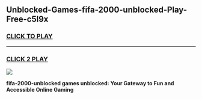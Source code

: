 
## Unblocked-Games-fifa-2000-unblocked-Play-Free-c5l9x
<h3>
<a href="https://premium76.site?title=fifa-2000-unblocked&ref=20M">CLICK TO PLAY</a></h3>
<hr>

<h3>
<a href="https://premium76.site?title=fifa-2000-unblocked&ref=20M">CLICK 2 PLAY</a>
  
</h3>

<a href="https://premium76.site?title=fifa-2000-unblocked&ref=19M"><img src="https://clearcache.store/games.png"></a>


**fifa-2000-unblocked games unblocked: Your Gateway to Fun and Accessible Online Gaming**
